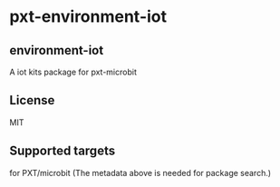 # pxt-environment-iot


## environment-iot
A iot kits package for pxt-microbit

## License
MIT

## Supported targets
for PXT/microbit (The metadata above is needed for package search.)
